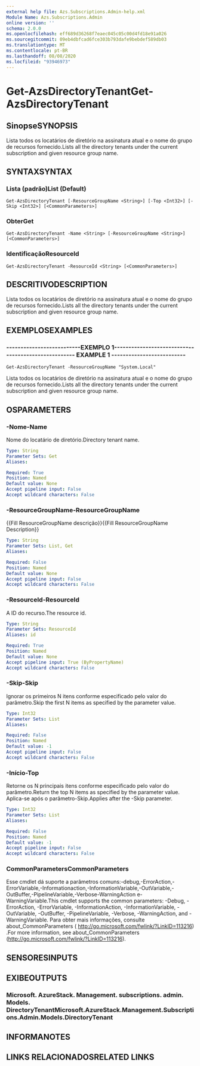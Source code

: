 ```yaml
---
external help file: Azs.Subscriptions.Admin-help.xml
Module Name: Azs.Subscriptions.Admin
online version: ''
schema: 2.0.0
ms.openlocfilehash: eff689d36268f7eaec045c05c00d4fd18e91a026
ms.sourcegitcommit: 09eb4dbfcad6fce303b793dafe9bebdef589db03
ms.translationtype: MT
ms.contentlocale: pt-BR
ms.lasthandoff: 08/08/2020
ms.locfileid: "93946973"
---
```

# <span data-ttu-id="9aa70-101">Get-AzsDirectoryTenant</span><span class="sxs-lookup"><span data-stu-id="9aa70-101">Get-AzsDirectoryTenant</span></span>

## <span data-ttu-id="9aa70-102">Sinopse</span><span class="sxs-lookup"><span data-stu-id="9aa70-102">SYNOPSIS</span></span>
<span data-ttu-id="9aa70-103">Lista todos os locatários de diretório na assinatura atual e o nome do grupo de recursos fornecido.</span><span class="sxs-lookup"><span data-stu-id="9aa70-103">Lists all the directory tenants under the current subscription and given resource group name.</span></span>

## <span data-ttu-id="9aa70-104">SYNTAX</span><span class="sxs-lookup"><span data-stu-id="9aa70-104">SYNTAX</span></span>

### <span data-ttu-id="9aa70-105">Lista (padrão)</span><span class="sxs-lookup"><span data-stu-id="9aa70-105">List (Default)</span></span>
```
Get-AzsDirectoryTenant [-ResourceGroupName <String>] [-Top <Int32>] [-Skip <Int32>] [<CommonParameters>]
```

### <span data-ttu-id="9aa70-106">Obter</span><span class="sxs-lookup"><span data-stu-id="9aa70-106">Get</span></span>
```
Get-AzsDirectoryTenant -Name <String> [-ResourceGroupName <String>] [<CommonParameters>]
```

### <span data-ttu-id="9aa70-107">Identificação</span><span class="sxs-lookup"><span data-stu-id="9aa70-107">ResourceId</span></span>
```
Get-AzsDirectoryTenant -ResourceId <String> [<CommonParameters>]
```

## <span data-ttu-id="9aa70-108">DESCRITIVO</span><span class="sxs-lookup"><span data-stu-id="9aa70-108">DESCRIPTION</span></span>
<span data-ttu-id="9aa70-109">Lista todos os locatários de diretório na assinatura atual e o nome do grupo de recursos fornecido.</span><span class="sxs-lookup"><span data-stu-id="9aa70-109">Lists all the directory tenants under the current subscription and given resource group name.</span></span>

## <span data-ttu-id="9aa70-110">EXEMPLOS</span><span class="sxs-lookup"><span data-stu-id="9aa70-110">EXAMPLES</span></span>

### <span data-ttu-id="9aa70-111">--------------------------EXEMPLO 1--------------------------</span><span class="sxs-lookup"><span data-stu-id="9aa70-111">-------------------------- EXAMPLE 1 --------------------------</span></span>
```
Get-AzsDirectoryTenant -ResourceGroupName "System.Local"
```

<span data-ttu-id="9aa70-112">Lista todos os locatários de diretório na assinatura atual e o nome do grupo de recursos fornecido.</span><span class="sxs-lookup"><span data-stu-id="9aa70-112">Lists all the directory tenants under the current subscription and given resource group name.</span></span>

## <span data-ttu-id="9aa70-113">OS</span><span class="sxs-lookup"><span data-stu-id="9aa70-113">PARAMETERS</span></span>

### <span data-ttu-id="9aa70-114">-Nome</span><span class="sxs-lookup"><span data-stu-id="9aa70-114">-Name</span></span>
<span data-ttu-id="9aa70-115">Nome do locatário de diretório.</span><span class="sxs-lookup"><span data-stu-id="9aa70-115">Directory tenant name.</span></span>

```yaml
Type: String
Parameter Sets: Get
Aliases: 

Required: True
Position: Named
Default value: None
Accept pipeline input: False
Accept wildcard characters: False
```

### <span data-ttu-id="9aa70-116">-ResourceGroupName</span><span class="sxs-lookup"><span data-stu-id="9aa70-116">-ResourceGroupName</span></span>
<span data-ttu-id="9aa70-117">{{Fill ResourceGroupName descrição}}</span><span class="sxs-lookup"><span data-stu-id="9aa70-117">{{Fill ResourceGroupName Description}}</span></span>

```yaml
Type: String
Parameter Sets: List, Get
Aliases: 

Required: False
Position: Named
Default value: None
Accept pipeline input: False
Accept wildcard characters: False
```

### <span data-ttu-id="9aa70-118">-ResourceId</span><span class="sxs-lookup"><span data-stu-id="9aa70-118">-ResourceId</span></span>
<span data-ttu-id="9aa70-119">A ID do recurso.</span><span class="sxs-lookup"><span data-stu-id="9aa70-119">The resource id.</span></span>

```yaml
Type: String
Parameter Sets: ResourceId
Aliases: id

Required: True
Position: Named
Default value: None
Accept pipeline input: True (ByPropertyName)
Accept wildcard characters: False
```

### <span data-ttu-id="9aa70-120">-Skip</span><span class="sxs-lookup"><span data-stu-id="9aa70-120">-Skip</span></span>
<span data-ttu-id="9aa70-121">Ignorar os primeiros N itens conforme especificado pelo valor do parâmetro.</span><span class="sxs-lookup"><span data-stu-id="9aa70-121">Skip the first N items as specified by the parameter value.</span></span>

```yaml
Type: Int32
Parameter Sets: List
Aliases: 

Required: False
Position: Named
Default value: -1
Accept pipeline input: False
Accept wildcard characters: False
```

### <span data-ttu-id="9aa70-122">-Início</span><span class="sxs-lookup"><span data-stu-id="9aa70-122">-Top</span></span>
<span data-ttu-id="9aa70-123">Retorne os N principais itens conforme especificado pelo valor do parâmetro.</span><span class="sxs-lookup"><span data-stu-id="9aa70-123">Return the top N items as specified by the parameter value.</span></span>
<span data-ttu-id="9aa70-124">Aplica-se após o parâmetro-Skip.</span><span class="sxs-lookup"><span data-stu-id="9aa70-124">Applies after the -Skip parameter.</span></span>

```yaml
Type: Int32
Parameter Sets: List
Aliases: 

Required: False
Position: Named
Default value: -1
Accept pipeline input: False
Accept wildcard characters: False
```

### <span data-ttu-id="9aa70-125">CommonParameters</span><span class="sxs-lookup"><span data-stu-id="9aa70-125">CommonParameters</span></span>
<span data-ttu-id="9aa70-126">Esse cmdlet dá suporte a parâmetros comuns:-debug,-ErrorAction,-ErrorVariable,-Informationaction,-InformationVariable,-OutVariable,-OutBuffer,-PipelineVariable,-Verbose-WarningAction e-WarningVariable.</span><span class="sxs-lookup"><span data-stu-id="9aa70-126">This cmdlet supports the common parameters: -Debug, -ErrorAction, -ErrorVariable, -InformationAction, -InformationVariable, -OutVariable, -OutBuffer, -PipelineVariable, -Verbose, -WarningAction, and -WarningVariable.</span></span> <span data-ttu-id="9aa70-127">Para obter mais informações, consulte about_CommonParameters ( http://go.microsoft.com/fwlink/?LinkID=113216) .</span><span class="sxs-lookup"><span data-stu-id="9aa70-127">For more information, see about_CommonParameters (http://go.microsoft.com/fwlink/?LinkID=113216).</span></span>

## <span data-ttu-id="9aa70-128">SENSORES</span><span class="sxs-lookup"><span data-stu-id="9aa70-128">INPUTS</span></span>

## <span data-ttu-id="9aa70-129">EXIBE</span><span class="sxs-lookup"><span data-stu-id="9aa70-129">OUTPUTS</span></span>

### <span data-ttu-id="9aa70-130">Microsoft. AzureStack. Management. subscriptions. admin. Models. DirectoryTenant</span><span class="sxs-lookup"><span data-stu-id="9aa70-130">Microsoft.AzureStack.Management.Subscriptions.Admin.Models.DirectoryTenant</span></span>

## <span data-ttu-id="9aa70-131">INFORMA</span><span class="sxs-lookup"><span data-stu-id="9aa70-131">NOTES</span></span>

## <span data-ttu-id="9aa70-132">LINKS RELACIONADOS</span><span class="sxs-lookup"><span data-stu-id="9aa70-132">RELATED LINKS</span></span>

